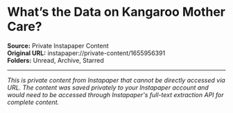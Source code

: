 # What’s the Data on Kangaroo Mother Care?

**Source:** Private Instapaper Content  
**Original URL:** instapaper://private-content/1655956391  
**Folders:** Unread, Archive, Starred  

---

*This is private content from Instapaper that cannot be directly accessed via URL. The content was saved privately to your Instapaper account and would need to be accessed through Instapaper's full-text extraction API for complete content.*